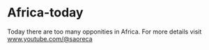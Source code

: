 # Africa-today
Today there are too many opponities in Africa. For more details visit www.youtube.com/@saoreca
